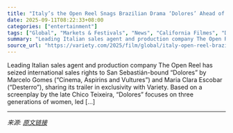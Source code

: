```yaml
---
title: "Italy’s the Open Reel Snags Brazilian Drama ‘Dolores’ Ahead of San Sebastián Film Fest World Premiere, Debuts Trailer (EXCLUSIVE)"
date: 2025-09-11T08:22:33+08:00
categories: ["entertainment"]
tags: ["Global", "Markets & Festivals", "News", "California Filmes", "Dezenove", "Marcelo Gomes", "San Sebastian Film Festival", "Spcine", "The Open Reel"]
summary: "Leading Italian sales agent and production company The Open Reel has seized international sales rights to San Sebastián-bound “Dolores” by Marcelo Gomes (“Cinema, Aspirins and Vultures”) and Maria Cla"
source_url: "https://variety.com/2025/film/global/italy-open-reel-brazilian-drama-dolores-san-sebastian-1236514873/"
---
```


Leading Italian sales agent and production company The Open Reel has seized international sales rights to San Sebastián-bound “Dolores” by Marcelo Gomes (“Cinema, Aspirins and Vultures”) and Maria Clara Escobar (“Desterro”), sharing its trailer in exclusivity with Variety. Based on a screenplay by the late Chico Teixeira, “Dolores” focuses on three generations of women, led [&#8230;]

---

*来源: [原文链接](https://variety.com/2025/film/global/italy-open-reel-brazilian-drama-dolores-san-sebastian-1236514873/)*
